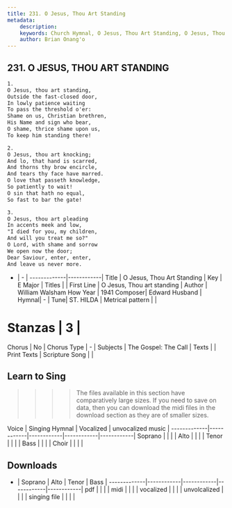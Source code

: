 ```yaml
---
title: 231. O Jesus, Thou Art Standing
metadata:
    description: 
    keywords: Church Hymnal, O Jesus, Thou Art Standing, O Jesus, Thou art standing, 
    author: Brian Onang'o
---
```



## 231. O JESUS, THOU ART STANDING

```txt
1.
O Jesus, thou art standing, 
Outside the fast-closed door, 
In lowly patience waiting 
To pass the threshold o'er: 
Shame on us, Christian brethren, 
His Name and sign who bear, 
O shame, thrice shame upon us, 
To keep him standing there! 

2.
O Jesus, thou art knocking; 
And lo, that hand is scarred, 
And thorns thy brow encircle, 
And tears thy face have marred. 
O love that passeth knowledge, 
So patiently to wait! 
O sin that hath no equal, 
So fast to bar the gate! 

3.
O Jesus, thou art pleading 
In accents meek and low, 
"I died for you, my children, 
And will you treat me so?" 
O Lord, with shame and sorrow 
We open now the door; 
Dear Saviour, enter, enter, 
And leave us never more.

```

- |   -  |
-------------|------------|
Title | O Jesus, Thou Art Standing |
Key | E Major |
Titles |  |
First Line | O Jesus, Thou art standing |
Author | William Walsham How
Year | 1941
Composer| Edward Husband |
Hymnal|  - |
Tune| ST. HILDA |
Metrical pattern | |
# Stanzas | 3 |
Chorus | No |
Chorus Type | - |
Subjects | The Gospel: The Call |
Texts |  |
Print Texts | 
Scripture Song |  |
  
## Learn to Sing

>>>> The files available in this section have comparatively large sizes. If you need to save on data, then you can download the midi files in the download section as they are of smaller sizes.

Voice |  Singing Hymnal | Vocalized | unvocalized music |
-------------|------------|------------|------------|------------|
Soprano | | | |
Alto | | | |
Tenor | | | |
Bass | | | |
Choir | | | |

## Downloads

- |  Soprano | Alto | Tenor | Bass |
-------------|------------|------------|------------|------------|
pdf | | | |
midi | | | |
vocalized | | | |
unvolcalized | | | |
singing file | | | |
  